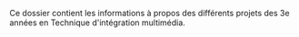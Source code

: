 Ce dossier contient les informations à propos des différents projets des 3e années en Technique d'intégration multimédia.
